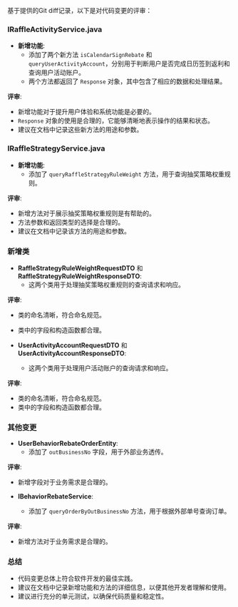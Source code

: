 基于提供的Git diff记录，以下是对代码变更的评审：

### IRaffleActivityService.java
- **新增功能**:
  - 添加了两个新方法 `isCalendarSignRebate` 和 `queryUserActivityAccount`，分别用于判断用户是否完成日历签到返利和查询用户活动账户。
  - 两个方法都返回了 `Response` 对象，其中包含了相应的数据和处理结果。

**评审**:
- 新增功能对于提升用户体验和系统功能是必要的。
- `Response` 对象的使用是合理的，它能够清晰地表示操作的结果和状态。
- 建议在文档中记录这些新方法的用途和参数。

### IRaffleStrategyService.java
- **新增功能**:
  - 添加了 `queryRaffleStrategyRuleWeight` 方法，用于查询抽奖策略权重规则。

**评审**:
- 新增方法对于展示抽奖策略权重规则是有帮助的。
- 方法参数和返回类型的选择是合理的。
- 建议在文档中记录该方法的用途和参数。

### 新增类
- **RaffleStrategyRuleWeightRequestDTO** 和 **RaffleStrategyRuleWeightResponseDTO**:
  - 这两个类用于处理抽奖策略权重规则的查询请求和响应。

**评审**:
- 类的命名清晰，符合命名规范。
- 类中的字段和构造函数都合理。

- **UserActivityAccountRequestDTO** 和 **UserActivityAccountResponseDTO**:
  - 这两个类用于处理用户活动账户的查询请求和响应。

**评审**:
- 类的命名清晰，符合命名规范。
- 类中的字段和构造函数都合理。

### 其他变更
- **UserBehaviorRebateOrderEntity**:
  - 添加了 `outBusinessNo` 字段，用于外部业务透传。

**评审**:
- 新增字段对于业务需求是合理的。

- **IBehaviorRebateService**:
  - 添加了 `queryOrderByOutBusinessNo` 方法，用于根据外部单号查询订单。

**评审**:
- 新增方法对于业务需求是合理的。

### 总结
- 代码变更总体上符合软件开发的最佳实践。
- 建议在文档中记录新增功能和方法的详细信息，以便其他开发者理解和使用。
- 建议进行充分的单元测试，以确保代码质量和稳定性。